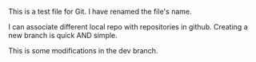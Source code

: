 This is a test file for Git.
I have renamed the file's name.

I can associate different local repo with repositories in github.
Creating a new branch is quick AND simple.

This is some modifications in the dev branch.
